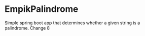 # EmpikPalindrome
Simple spring boot app that determines whether a given string is a palindrome.
Change 8
